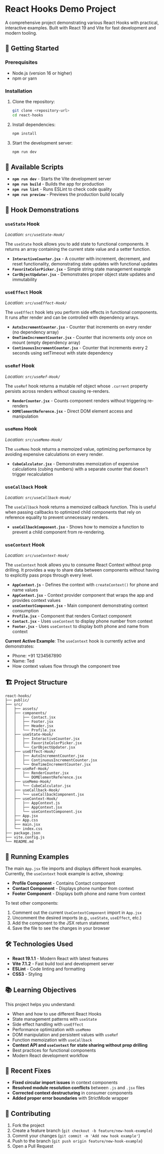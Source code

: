 # React Hooks Demo Project

A comprehensive project demonstrating various React Hooks with practical, interactive examples. Built with React 19 and Vite for fast development and modern tooling.

## 🚀 Getting Started

### Prerequisites

- Node.js (version 16 or higher)
- npm or yarn

### Installation

1. Clone the repository:
   ```bash
   git clone <repository-url>
   cd react-hooks
   ```

2. Install dependencies:
   ```bash
   npm install
   ```

3. Start the development server:
   ```bash
   npm run dev
   ```

## 📜 Available Scripts

- **`npm run dev`** - Starts the Vite development server
- **`npm run build`** - Builds the app for production
- **`npm run lint`** - Runs ESLint to check code quality
- **`npm run preview`** - Previews the production build locally

## 🎣 Hook Demonstrations

### `useState` Hook
*Location: `src/useState-Hook/`*

The `useState` hook allows you to add state to functional components. It returns an array containing the current state value and a setter function.

- **`InteractiveCounter.jsx`** - A counter with increment, decrement, and reset functionality, demonstrating state updates with functional updates
- **`FavoriteColorPicker.jsx`** - Simple string state management example
- **`CarObjectUpdater.jsx`** - Demonstrates proper object state updates and immutability

### `useEffect` Hook
*Location: `src/useEffect-Hook/`*

The `useEffect` hook lets you perform side effects in functional components. It runs after render and can be controlled with dependency arrays.

- **`AutoIncrementCounter.jsx`** - Counter that increments on every render (no dependency array)
- **`OneTimeIncrementCounter.jsx`** - Counter that increments only once on mount (empty dependency array)
- **`ContinuousIncrementCounter.jsx`** - Counter that increments every 2 seconds using setTimeout with state dependency

### `useRef` Hook
*Location: `src/useRef-Hook/`*

The `useRef` hook returns a mutable ref object whose `.current` property persists across renders without causing re-renders.

- **`RenderCounter.jsx`** - Counts component renders without triggering re-renders
- **`DOMElementReference.jsx`** - Direct DOM element access and manipulation

### `useMemo` Hook
*Location: `src/useMemo-Hook/`*

The `useMemo` hook returns a memoized value, optimizing performance by avoiding expensive calculations on every render.

- **`CubeCalculator.jsx`** - Demonstrates memoization of expensive calculations (cubing numbers) with a separate counter that doesn't trigger recalculation

### `useCallback` Hook
*Location: `src/useCallback-Hook/`*

The `useCallback` hook returns a memoized callback function. This is useful when passing callbacks to optimized child components that rely on reference equality to prevent unnecessary renders.

- **`useCallbackComponent.jsx`** - Shows how to memoize a function to prevent a child component from re-rendering.

### `useContext` Hook
*Location: `src/useContext-Hook/`*

The `useContext` hook allows you to consume React Context without prop drilling. It provides a way to share data between components without having to explicitly pass props through every level.

- **`AppContext.js`** - Defines the context with `createContext()` for phone and name values
- **`AppContext.jsx`** - Context provider component that wraps the app and provides context values
- **`useContextComponent.jsx`** - Main component demonstrating context consumption
- **`Profile.jsx`** - Component that renders Contact component
- **`Contact.jsx`** - Uses `useContext` to display phone number from context
- **`Footer.jsx`** - Uses `useContext` to display both phone and name from context

**Current Active Example**: The `useContext` hook is currently active and demonstrates:
- Phone: +91 1234567890
- Name: Ted
- How context values flow through the component tree

## 🏗️ Project Structure

```
react-hooks/
├── public/
├── src/
│   ├── assets/
│   ├── components/
│   │   ├── Contact.jsx
│   │   ├── Footer.jsx
│   │   ├── Header.jsx
│   │   └── Profile.jsx
│   ├── useState-Hook/
│   │   ├── InteractiveCounter.jsx
│   │   ├── FavoriteColorPicker.jsx
│   │   └── CarObjectUpdater.jsx
│   ├── useEffect-Hook/
│   │   ├── AutoIncrementCounter.jsx
│   │   ├── ContinuousIncrementCounter.jsx
│   │   └── OneTimeIncrementCounter.jsx
│   ├── useRef-Hook/
│   │   ├── RenderCounter.jsx
│   │   └── DOMElementReference.jsx
│   ├── useMemo-Hook/
│   │   └── CubeCalculator.jsx
│   ├── useCallback-Hook/
│   │   └── useCallbackComponent.jsx
│   ├── useContext-Hook/
│   │   ├── AppContext.js
│   │   ├── AppContext.jsx
│   │   └── useContextComponent.jsx
│   ├── App.jsx
│   ├── App.css
│   ├── main.jsx
│   └── index.css
├── package.json
├── vite.config.js
└── README.md
```

## 🧪 Running Examples

The main `App.jsx` file imports and displays different hook examples. Currently, the `useContext` hook example is active, showing:

- **Profile Component** - Contains Contact component
- **Contact Component** - Displays phone number from context
- **Footer Component** - Displays both phone and name from context

To test other components:

1. Comment out the current `UseContextComponent` import in `App.jsx`
2. Uncomment the desired imports (e.g., `useState`, `useEffect`, etc.)
3. Add the component to the JSX return statement
4. Save the file to see the changes in your browser

## 🛠️ Technologies Used

- **React 19.1.1** - Modern React with latest features
- **Vite 7.1.2** - Fast build tool and development server
- **ESLint** - Code linting and formatting
- **CSS3** - Styling

## 📚 Learning Objectives

This project helps you understand:

- When and how to use different React Hooks
- State management patterns with `useState`
- Side effect handling with `useEffect`
- Performance optimization with `useMemo`
- DOM manipulation and persistent values with `useRef`
- Function memoization with `useCallback`
- **Context API and `useContext` for state sharing without prop drilling**
- Best practices for functional components
- Modern React development workflow

## 🔧 Recent Fixes

- **Fixed circular import issues** in context components
- **Resolved module resolution conflicts** between `.js` and `.jsx` files
- **Corrected context destructuring** in consumer components
- **Added proper error boundaries** with StrictMode wrapper

## 🤝 Contributing

1. Fork the project
2. Create a feature branch (`git checkout -b feature/new-hook-example`)
3. Commit your changes (`git commit -m 'Add new hook example'`)
4. Push to the branch (`git push origin feature/new-hook-example`)
5. Open a Pull Request
